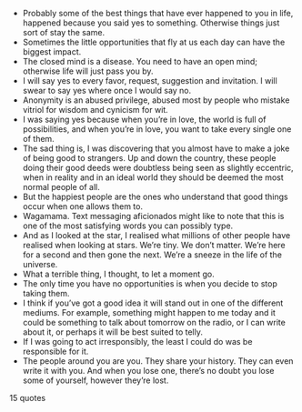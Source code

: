  - Probably some of the best things that have ever happened to you in life, happened because you said yes to something. Otherwise things just sort of stay the same.
 - Sometimes the little opportunities that fly at us each day can have the biggest impact.
 - The closed mind is a disease. You need to have an open mind; otherwise life will just pass you by.
 - I will say yes to every favor, request, suggestion and invitation. I will swear to say yes where once I would say no.
 - Anonymity is an abused privilege, abused most by people who mistake vitriol for wisdom and cynicism for wit.
 - I was saying yes because when you’re in love, the world is full of possibilities, and when you’re in love, you want to take every single one of them.
 - The sad thing is, I was discovering that you almost have to make a joke of being good to strangers. Up and down the country, these people doing their good deeds were doubtless being seen as slightly eccentric, when in reality and in an ideal world they should be deemed the most normal people of all.
 - But the happiest people are the ones who understand that good things occur when one allows them to.
 - Wagamama. Text messaging aficionados might like to note that this is one of the most satisfying words you can possibly type.
 - And as I looked at the star, I realised what millions of other people have realised when looking at stars. We’re tiny. We don’t matter. We’re here for a second and then gone the next. We’re a sneeze in the life of the universe.
 - What a terrible thing, I thought, to let a moment go.
 - The only time you have no opportunities is when you decide to stop taking them.
 - I think if you’ve got a good idea it will stand out in one of the different mediums. For example, something might happen to me today and it could be something to talk about tomorrow on the radio, or I can write about it, or perhaps it will be best suited to telly.
 - If I was going to act irresponsibly, the least I could do was be responsible for it.
 - The people around you are you. They share your history. They can even write it with you. And when you lose one, there’s no doubt you lose some of yourself, however they’re lost.

15 quotes